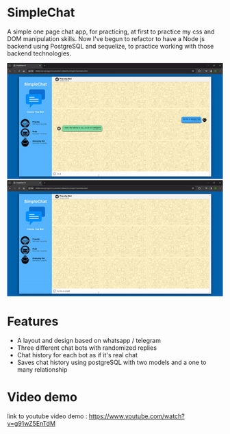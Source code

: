 # SimpleChat
A simple one page chat app, for practicing, at first to practice my css and DOM manipulation skills. Now I've begun to refactor to have a Node js backend using PostgreSQL and sequelize, to practice working with those backend technologies.

![demogif1](/simplechat2.gif)
![demogif2](/simplechat1.gif)

# Features

* A layout and design based on whatsapp / telegram
* Three different chat bots with randomized replies
* Chat history for each bot as if it's real chat
* Saves chat history using postgreSQL with two models and a one to many relationship

# Video demo

link to youtube video demo : https://www.youtube.com/watch?v=g91wZ5EnTdM
